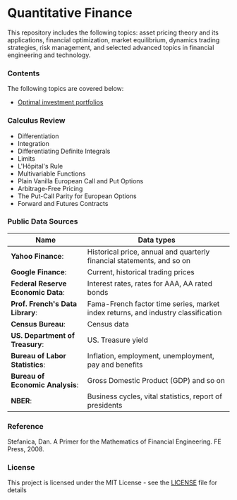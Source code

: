 # Quantitative Finance
This repository includes the following topics: asset pricing theory and its applications, financial optimization, market equilibrium, dynamics trading strategies, risk management, and selected advanced topics in financial engineering and technology.

### Contents
The following topics are covered below: 
- [Optimal investment portfolios](https://github.com/DavidLiSF/DavidLiSF.GITHUB.IO/files/4777904/Optimal.investment.portfolios.pdf)


### Calculus Review
- Differentiation 
- Integration
- Differentiating Definite Integrals
- Limits
- L'Hôpital's Rule
- Multivariable Functions
- Plain Vanilla European Call and Put Options
- Arbitrage-Free Pricing
- The Put-Call Parity for European Options
- Forward and Futures Contracts

### Public Data Sources
**Name** | **Data types**
-------------------- | --------------------
**Yahoo Finance**: | Historical price, annual and quarterly financial statements, and so on
**Google Finance**: | Current, historical trading prices
**Federal Reserve Economic Data**: | Interest rates, rates for AAA, AA rated bonds
**Prof. French's Data Library**: | Fama-French factor time series, market index returns, and industry classification
**Census Bureau**: | Census data
**US. Department of Treasury**: | US. Treasure yield
**Bureau of Labor Statistics**: | Inflation, employment, unemployment, pay and benefits
**Bureau of Economic Analysis**: | Gross Domestic Product (GDP) and so on
**NBER**: | Business cycles, vital statistics, report of presidents

### Reference
Stefanica, Dan. A Primer for the Mathematics of Financial Engineering. FE Press, 2008.


### License
This project is licensed under the MIT License - see the [LICENSE](LICENSE) file for details

